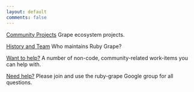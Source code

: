 ```yaml
---
layout: default
comments: false
---
```


[Community Projects](/projects)
Grape ecosystem projects.

[History and Team](/team)
Who maintains Ruby Grape?

[Want to help?](https://github.com/ruby-grape/ruby-grape.github.io/issues)
A number of non-code, community-related work-items you can help with.

[Need help?](https://groups.google.com/forum/#!forum/ruby-grape)
Please join and use the ruby-grape Google group for all questions.

